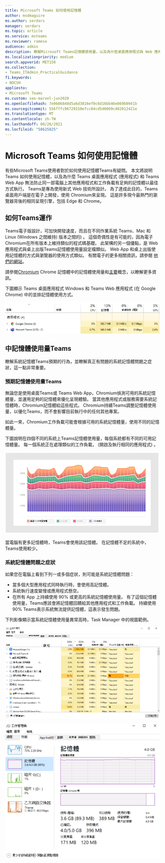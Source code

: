 ```yaml
---
title: Microsoft Teams 如何使用記憶體
author: msdmaguire
ms.author: serdars
manager: serdars
ms.topic: article
ms.service: msteams
ms.reviewer: ramesa
audience: admin
description: 瞭解Microsoft Teams記憶體使用量，以及為什麼桌面應用程式與 Web 應用程式之間的記憶體使用量相同。
ms.localizationpriority: medium
search.appverid: MET150
ms.collection:
- Teams_ITAdmin_PracticalGuidance
f1.keywords:
- NOCSH
appliesto:
- Microsoft Teams
ms.custom: seo-marvel-jun2020
ms.openlocfilehash: 7e0606848d5a6d3816ef0c6d16bb46e069b0941b
ms.sourcegitcommit: 556fffc96729150efcc04cd5d6069c402012421e
ms.translationtype: MT
ms.contentlocale: zh-TW
ms.lasthandoff: 08/26/2021
ms.locfileid: "58625825"
---
```

# <a name="how-microsoft-teams-uses-memory"></a>Microsoft Teams 如何使用記憶體

有些Microsoft Teams使用者對於如何使用記憶體Teams有疑問。 本文將說明 Teams 如何使用記憶體，以及為什麼 Teams 桌面應用程式 (應用程式) 和 Teams Web App 無法防止同一部電腦上其他應用程式和工作負載有足夠的記憶體以最佳方式執行。 Teams是專為使用新式 Web 技術所設計。 為了達成此目的，Teams桌面用戶端是在電子上開發，使用 Chromium來呈現。 這是許多現今最熱門的瀏覽器背後的相同呈現引擎，包括 Edge 和 Chrome。

## <a name="how-teams-works"></a>如何Teams運作

Teams電子版設計，可加快開發速度，而且在不同作業系統 Teams、Mac 和 Linux (Windows 之間維持) 版本之間的) 。 這個奇偶性是有可能的，因為電子Chromium在所有版本上維持類似的程式碼基礎。 此架構的另一個優點，是 Web 應用程式與桌上出版Teams記憶體使用量設定檔類似。 Web App 和桌上出版使用記憶體的方式與瀏覽器的使用方式類似。 有關電子的更多相關資訊，請參閱 [他們的網站](https://electronjs.org/)。

請參閱[Chromium](https://www.chromium.org/developers/memory-usage-backgrounder) Chrome 記憶體中的記憶體使用量和[主要](https://chromium.googlesource.com/chromium/src.git/+/master/docs/memory/key_concepts.md)概念，以瞭解更多資訊。

下圖顯示 Teams 桌面應用程式 Windows 和 Teams Web 應用程式 (在 Google Chrome) 中的並排記憶體使用方式。

![Teams應用程式與 Web 應用程式的記憶體使用量](media/teams-memory-clientweb.png)

## <a name="memory-usage-in-teams"></a>中記憶體使用量Teams

瞭解系統記憶體Teams預期的行為，並瞭解真正有問題的系統記憶體問題之症狀，這一點非常重要。

### <a name="expected-memory-usage-by-teams"></a>預期記憶體使用量Teams

無論您是使用桌面Teams或 Teams Web App，Chromium偵測可用的系統記憶體量，並運用足夠的記憶體來優化呈現體驗。 當其他應用程式或服務需要系統記憶體時，Chromium記憶體給這些程式。 Chromium持續Teams調整記憶體使用量，以優化Teams，而不會影響目前執行中的任何其他專案。

如此一來，Chromium工作負載可能會根據可用的系統記憶體量，使用不同的記憶體量。

下圖說明在四個不同的系統上Teams記憶體使用量，每個系統都有不同的可用記憶體量。 每一個系統正在處理類似的工作負載， (開啟及執行相同的應用程式) 。

![Teams不同系統記憶體使用量](media/teams-memory-usage.png)

當電腦有更多記憶體時，Teams會使用該記憶體。 在記憶體不足的系統中，Teams使用較少。

### <a name="symptoms-of-system-memory-issues"></a>系統記憶體問題之症狀

如果您在電腦上看到下列一或多個症狀，則可能是系統記憶體問題：

- 當多個大型應用程式同時執行時，會使用高記憶體。
- 系統執行速度變慢或應用程式懸空。
- 在所有 App 上持續使用 90% 或更高的系統記憶體使用量。 有了這個記憶體使用量，Teams應該會將記憶體回饋給其他應用程式和工作負載。 持續使用 90% Teams表示系統無法提供記憶體，這表示發生問題。

下列影像顯示當系統記憶體使用量異常高時，Task Manager 中的視圖範例。

![Teams Manager 中的記憶體使用量視圖](media/teams-memory-high-mem-process-list.png)

![Teams管理器中的記憶體使用量圖表](media/teams-memory-high-mem-process-list2.png)
